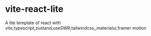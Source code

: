 # vite-react-lite
A lite template of react with vite,typescript,zustand,useSWR,tailwindcss,,materialui,framer motion
